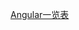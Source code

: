 [Angular一览表](https://dncmagazine.blob.core.windows.net/downloads/AngularCheatSheet-DNCMagazine.pdf)  